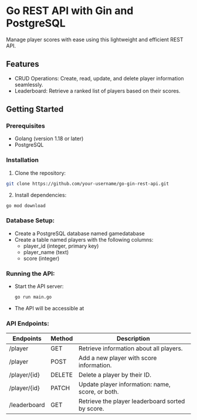 # Go REST API with Gin and PostgreSQL

Manage player scores with ease using this lightweight and efficient REST API.

## Features

- CRUD Operations: Create, read, update, and delete player information seamlessly.
- Leaderboard: Retrieve a ranked list of players based on their scores.

## Getting Started

### Prerequisites

- Golang (version 1.18 or later)
- PostgreSQL

### Installation

1. Clone the repository:

  ```bash
  git clone https://github.com/your-username/go-gin-rest-api.git
  ```

2. Install dependencies:

  ``` bash
go mod download
```

### Database Setup:
   - Create a PostgreSQL database named gamedatabase
   - Create a table named players with the following columns:
     * player_id (integer, primary key)
     * player_name (text)
     * score (integer)
       
### Running the API:
   - Start the API server:
     ```bash
     go run main.go
     ```

   - The API will be accessible at [](http://localhost:8080)
  
### API Endpoints:
   |Endpoints     | Method | Description                                     |
   |--------------|--------|-------------------------------------------------|
   |/player       | GET    | Retrieve information about all players.         |
   |/player       | POST   | Add a new player with score information.        |
   |/player/{id}  | DELETE | Delete a player by their ID.                    |
   |/player/{id}  | PATCH  | Update player information: name, score, or both.|
   |/leaderboard  | GET    | Retrieve the player leaderboard sorted by score.|

   

